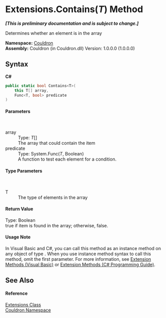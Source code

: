 # Extensions.Contains(*T*) Method 
 _**\[This is preliminary documentation and is subject to change.\]**_

Determines whether an element is in the array

**Namespace:**&nbsp;<a href="N_Couldron">Couldron</a><br />**Assembly:**&nbsp;Couldron (in Couldron.dll) Version: 1.0.0.0 (1.0.0.0)

## Syntax

**C#**<br />
``` C#
public static bool Contains<T>(
	this T[] array,
	Func<T, bool> predicate
)

```


#### Parameters
&nbsp;<dl><dt>array</dt><dd>Type: *T*[]<br />The array that could contain the item</dd><dt>predicate</dt><dd>Type: System.Func(*T*, Boolean)<br />A function to test each element for a condition.</dd></dl>

#### Type Parameters
&nbsp;<dl><dt>T</dt><dd>The type of elements in the array</dd></dl>

#### Return Value
Type: Boolean<br />true if item is found in the array; otherwise, false.

#### Usage Note
In Visual Basic and C#, you can call this method as an instance method on any object of type . When you use instance method syntax to call this method, omit the first parameter. For more information, see <a href="http://msdn.microsoft.com/en-us/library/bb384936.aspx">Extension Methods (Visual Basic)</a> or <a href="http://msdn.microsoft.com/en-us/library/bb383977.aspx">Extension Methods (C# Programming Guide)</a>.

## See Also


#### Reference
<a href="T_Couldron_Extensions">Extensions Class</a><br /><a href="N_Couldron">Couldron Namespace</a><br />